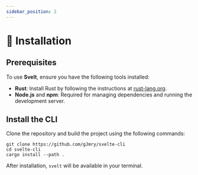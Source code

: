 ```yaml
---
sidebar_position: 2
---
```


# 🚀 Installation

## Prerequisites

To use **Svelt**, ensure you have the following tools installed:

- **Rust**: Install Rust by following the instructions at [rust-lang.org](https://www.rust-lang.org/).
- **Node.js** and **npm**: Required for managing dependencies and running the development server.

## Install the CLI

Clone the repository and build the project using the following commands:

```npm bash
git clone https://github.com/gJmry/svelte-cli
cd svelte-cli
cargo install --path .
```

After installation, `svelt` will be available in your terminal.
